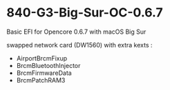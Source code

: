 # 840-G3-Big-Sur-OC-0.6.7
Basic EFI for Opencore 0.6.7 with macOS Big Sur

swapped network card (DW1560) with extra kexts :
* AirportBrcmFixup
* BrcmBluetoothInjector
* BrcmFirmwareData
* BrcmPatchRAM3
